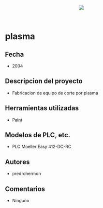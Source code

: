 <br/>
<p align="center">
  <img src="https://avatars2.githubusercontent.com/u/15052789?v=3&s=200">
</p>
<br/>

# plasma

## Fecha

* 2004

## Descripcion del proyecto

* Fabricacion de equipo de corte por plasma

## Herramientas utilizadas

* Paint

## Modelos de PLC, etc.

* PLC Moeller Easy 412-DC-RC

## Autores

* predrohermon

## Comentarios

* Ninguno
